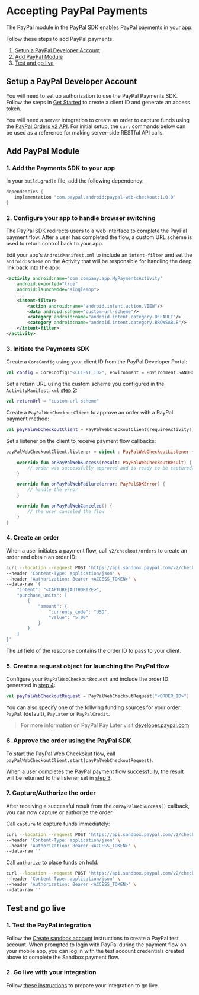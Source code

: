 # Accepting PayPal Payments

The PayPal module in the PayPal SDK enables PayPal payments in your app.

Follow these steps to add PayPal payments:

1. [Setup a PayPal Developer Account](#setup-a-paypal-developer-account)
1. [Add PayPal Module](#add-paypal-module)
1. [Test and go live](#test-and-go-live)

## Setup a PayPal Developer Account

You will need to set up authorization to use the PayPal Payments SDK. 
Follow the steps in [Get Started](https://developer.paypal.com/api/rest/#link-getstarted) to create a client ID and generate an access token. 

You will need a server integration to create an order to capture funds using the [PayPal Orders v2 API](https://developer.paypal.com/docs/api/orders/v2).
For initial setup, the `curl` commands below can be used as a reference for making server-side RESTful API calls.

## Add PayPal Module

### 1. Add the Payments SDK  to your app

In your `build.gradle` file, add the following dependency:

```groovy
dependencies {
   implementation "com.paypal.android:paypal-web-checkout:1.0.0"
}
```

### 2. Configure your app to handle browser switching

The PayPal SDK redirects users to a web interface to complete the PayPal payment flow. After a user has completed the flow, a custom URL scheme is used to return control back to your app.

Edit your app's `AndroidManifest.xml` to include an `intent-filter` and set the `android:scheme` on the Activity that will be responsible for handling the deep link back into the app:

```xml
<activity android:name="com.company.app.MyPaymentsActivity"
    android:exported="true"
    android:launchMode="singleTop">
    ...
    <intent-filter>
        <action android:name="android.intent.action.VIEW"/>
        <data android:scheme="custom-url-scheme"/>
        <category android:name="android.intent.category.DEFAULT"/>
        <category android:name="android.intent.category.BROWSABLE"/>
    </intent-filter>
</activity>
```

### 3. Initiate the Payments SDK

Create a `CoreConfig` using your client ID from the PayPal Developer Portal:

```kotlin
val config = CoreConfig("<CLIENT_ID>", environment = Environment.SANDBOX)
```

Set a return URL using the custom scheme you configured in the `ActivityManifest.xml` [step 2](#2-configure-your-app-to-handle-browser-switching):

```kotlin
val returnUrl = "custom-url-scheme"
```

Create a `PayPalWebCheckoutClient` to approve an order with a PayPal payment method:

```kotlin
val payPalWebCheckoutClient = PayPalWebCheckoutClient(requireActivity(), config, returnUrl)
```

Set a listener on the client to receive payment flow callbacks:

```kotlin
payPalWebCheckoutClient.listener = object : PayPalWebCheckoutListener {

    override fun onPayPalWebSuccess(result: PayPalWebCheckoutResult) {
        // order was successfully approved and is ready to be captured/authorized (see step 7)
    }

    override fun onPayPalWebFailure(error: PayPalSDKError) {
        // handle the error
    }

    override fun onPayPalWebCanceled() {
        // the user canceled the flow
    }
}
```

### 4. Create an order

When a user initiates a payment flow, call `v2/checkout/orders` to create an order and obtain an order ID:

```bash
curl --location --request POST 'https://api.sandbox.paypal.com/v2/checkout/orders/' \
--header 'Content-Type: application/json' \
--header 'Authorization: Bearer <ACCESS_TOKEN>' \
--data-raw '{
    "intent": "<CAPTURE|AUTHORIZE>",
    "purchase_units": [
        {
            "amount": {
                "currency_code": "USD",
                "value": "5.00"
            }
        }
    ]
}'
```

The `id` field of the response contains the order ID to pass to your client.

### 5. Create a request object for launching the PayPal flow

Configure your `PayPalWebCheckoutRequest` and include the order ID generated in [step 4](#4-create-an-order):

```kotlin
val payPalWebCheckoutRequest = PayPalWebCheckoutRequest("<ORDER_ID>")
```

You can also specify one of the follwing funding sources for your order: `PayPal` (default), `PayLater` or `PayPalCredit`.
> For more information on PayPal Pay Later visit [developer.paypal.com](https://developer.paypal.com/docs/checkout/pay-later/us/)

### 6. Approve the order using the PayPal SDK

To start the PayPal Web Checkokut flow, call `payPalWebCheckoutClient.start(payPalWebCheckoutRequest)`.

When a user completes the PayPal payment flow successfully, the result will be returned to the listener set in [step 3](#3-initiate-the-payments-sdk).

### 7. Capture/Authorize the order

After receiving a successful result from the `onPayPalWebSuccess()` callback, you can now capture or authorize the order. 

Call `capture` to capture funds immediately:

```bash
curl --location --request POST 'https://api.sandbox.paypal.com/v2/checkout/orders/<ORDER_ID>/capture' \
--header 'Content-Type: application/json' \
--header 'Authorization: Bearer <ACCESS_TOKEN>' \
--data-raw ''
```

Call `authorize` to place funds on hold:

```bash
curl --location --request POST 'https://api.sandbox.paypal.com/v2/checkout/orders/<ORDER_ID>/authorize' \
--header 'Content-Type: application/json' \
--header 'Authorization: Bearer <ACCESS_TOKEN>' \
--data-raw ''
```

## Test and go live

### 1. Test the PayPal integration

Follow the [Create sandbox account](https://developer.paypal.com/api/rest/#link-createsandboxaccounts) instructions to create a PayPal test account.
When prompted to login with PayPal during the payment flow on your mobile app, you can log in with the test account credentials created above to complete the Sandbox payment flow. 

### 2. Go live with your integration

Follow [these instructions](https://developer.paypal.com/api/rest/production/) to prepare your integration to go live.
